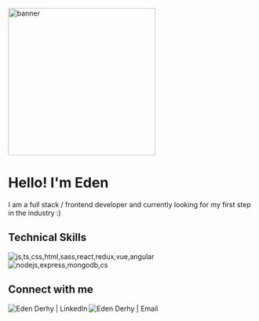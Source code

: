 <img height="300" src="https://user-images.githubusercontent.com/93701509/233330963-dcedbe56-372c-4944-b5bf-23493720c482.png" alt="banner"/>


<h1> Hello! I'm Eden</h1>
<p> I am a full stack / frontend developer and currently looking for my first step in the industry :) </p>

<h2> Technical Skills</h2>
<img src="https://skillicons.dev/icons?i=js,ts,css,html,sass,react,redux,vue,angular" alt="js,ts,css,html,sass,react,redux,vue,angular">
<img src="https://skillicons.dev/icons?i=nodejs,express,mongodb,cs" alt="nodejs,express,mongodb,cs">
                                                              

<h2> Connect with me </h2>
<a href="https://www.linkedin.com/in/edenderhy"><img align="left" src="https://img.shields.io/badge/linkedin-%230077B5.svg?style=for-the-badge&logo=linkedin&logoColor=white" alt="Eden Derhy | LinkedIn" /></a>


<a href="mailto:derhyeden@gmail.com"><img align="left" src="https://img.shields.io/badge/Gmail-D14836?style=for-the-badge&logo=gmail&logoColor=white" alt="Eden Derhy | Email"/></a>
